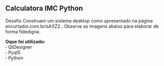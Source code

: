 ## Calculatora IMC Python
Desafio
Construam um sistema desktop como apresentado na página encurtador.com.br/sAXZ2 . Observe as imagens abaixo para elaborar de forma fidedigna.
<br>
<p></p>
<strong>Oque foi utilizado:</strong>
<br>
    ▫️ QtDesigner
<br>
    ▫️ Pyqt5
<br>
    ▫️ Python
